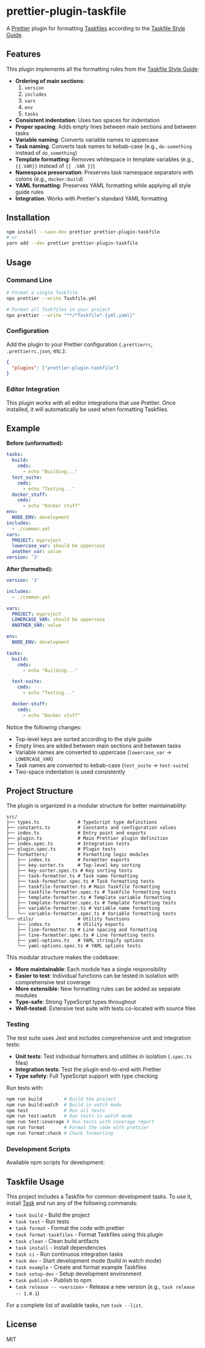# prettier-plugin-taskfile

A [Prettier](https://prettier.io/) plugin for formatting [Taskfiles](https://taskfile.dev/) according to the [Taskfile Style Guide](https://taskfile.dev/styleguide/).

## Features

This plugin implements all the formatting rules from the [Taskfile Style Guide](https://taskfile.dev/styleguide/):

- **Ordering of main sections**:
  1. `version`
  2. `includes`
  3. `vars`
  4. `env`
  5. `tasks`
- **Consistent indentation**: Uses two spaces for indentation
- **Proper spacing**: Adds empty lines between main sections and between tasks
- **Variable naming**: Converts variable names to uppercase
- **Task naming**: Converts task names to kebab-case (e.g., `do-something` instead of `do_something`)
- **Template formatting**: Removes whitespace in template variables (e.g., `{{.VAR}}` instead of `{{ .VAR }}`)
- **Namespace preservation**: Preserves task namespace separators with colons (e.g., `docker:build`)
- **YAML formatting**: Preserves YAML formatting while applying all style guide rules
- **Integration**: Works with Prettier's standard YAML formatting

## Installation

```bash
npm install --save-dev prettier prettier-plugin-taskfile
# or
yarn add --dev prettier prettier-plugin-taskfile
```

## Usage

### Command Line

```bash
# Format a single Taskfile
npx prettier --write Taskfile.yml

# Format all Taskfiles in your project
npx prettier --write "**/*Taskfile*.{yml,yaml}"
```

### Configuration

Add the plugin to your Prettier configuration (`.prettierrc`, `.prettierrc.json`, etc.):

```json
{
  "plugins": ["prettier-plugin-taskfile"]
}
```

### Editor Integration

This plugin works with all editor integrations that use Prettier. Once installed, it will automatically be used when formatting Taskfiles.

## Example

**Before (unformatted):**

```yaml
tasks:
  build:
    cmds:
      - echo "Building..."
  test_suite:
    cmds:
      - echo "Testing..."
  docker_stuff:
    cmds:
      - echo "Docker stuff"
env:
  NODE_ENV: development
includes:
  - ./common.yml
vars:
  PROJECT: myproject
  lowercase_var: should be uppercase
  another_var: value
version: '3'
```

**After (formatted):**

```yaml
version: '3'

includes:
  - ./common.yml

vars:
  PROJECT: myproject
  LOWERCASE_VAR: should be uppercase
  ANOTHER_VAR: value

env:
  NODE_ENV: development

tasks:
  build:
    cmds:
      - echo "Building..."

  test-suite:
    cmds:
      - echo "Testing..."

  docker-stuff:
    cmds:
      - echo "Docker stuff"
```

Notice the following changes:

- Top-level keys are sorted according to the style guide
- Empty lines are added between main sections and between tasks
- Variable names are converted to uppercase (`lowercase_var` → `LOWERCASE_VAR`)
- Task names are converted to kebab-case (`test_suite` → `test-suite`)
- Two-space indentation is used consistently

## Project Structure

The plugin is organized in a modular structure for better maintainability:

```
src/
├── types.ts              # TypeScript type definitions
├── constants.ts          # Constants and configuration values
├── index.ts              # Entry point and exports
├── plugin.ts             # Main Prettier plugin definition
├── index.spec.ts         # Integration tests
├── plugin.spec.ts        # Plugin tests
├── formatters/           # Formatting logic modules
│   ├── index.ts          # Formatter exports
│   ├── key-sorter.ts     # Top-level key sorting
│   ├── key-sorter.spec.ts # Key sorting tests
│   ├── task-formatter.ts # Task name formatting
│   ├── task-formatter.spec.ts # Task formatting tests
│   ├── taskfile-formatter.ts # Main Taskfile formatting
│   ├── taskfile-formatter.spec.ts # Taskfile formatting tests
│   ├── template-formatter.ts # Template variable formatting
│   ├── template-formatter.spec.ts # Template formatting tests
│   ├── variable-formatter.ts # Variable name formatting
│   └── variable-formatter.spec.ts # Variable formatting tests
└── utils/                # Utility functions
    ├── index.ts          # Utility exports
    ├── line-formatter.ts # Line spacing and formatting
    ├── line-formatter.spec.ts # Line formatting tests
    ├── yaml-options.ts   # YAML stringify options
    └── yaml-options.spec.ts # YAML options tests
```

This modular structure makes the codebase:

- **More maintainable**: Each module has a single responsibility
- **Easier to test**: Individual functions can be tested in isolation with comprehensive test coverage
- **More extensible**: New formatting rules can be added as separate modules
- **Type-safe**: Strong TypeScript types throughout
- **Well-tested**: Extensive test suite with tests co-located with source files

### Testing

The test suite uses Jest and includes comprehensive unit and integration tests:

- **Unit tests**: Test individual formatters and utilities in isolation (`.spec.ts` files)
- **Integration tests**: Test the plugin end-to-end with Prettier
- **Type safety**: Full TypeScript support with type checking

Run tests with:

```bash
npm run build        # Build the project
npm run build:watch  # Build in watch mode
npm test             # Run all tests
npm run test:watch   # Run tests in watch mode
npm run test:coverage # Run tests with coverage report
npm run format       # Format the code with prettier
npm run format:check # Check formatting
```

### Development Scripts

Available npm scripts for development:

## Taskfile Usage

This project includes a Taskfile for common development tasks. To use it, install [Task](https://taskfile.dev/) and run any of the following commands:

- `task build` - Build the project
- `task test` - Run tests
- `task format` - Format the code with prettier
- `task format-taskfiles` - Format Taskfiles using this plugin
- `task clean` - Clean build artifacts
- `task install` - Install dependencies
- `task ci` - Run continuous integration tasks
- `task dev` - Start development mode (build in watch mode)
- `task example` - Create and format example Taskfiles
- `task setup-dev` - Setup development environment
- `task publish` - Publish to npm
- `task release -- <version>` - Release a new version (e.g., `task release -- 1.0.1`)

For a complete list of available tasks, run `task --list`.

## License

MIT
